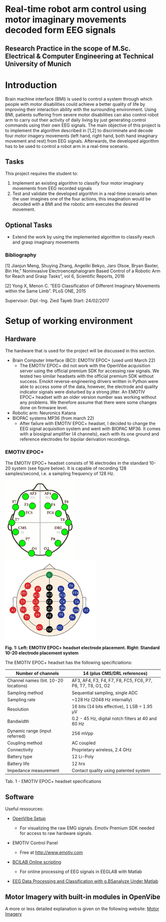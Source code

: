 # Real-time robot arm control using motor imaginary movements decoded form EEG signals

## Research Practice in the scope of M.Sc. Electrical & Computer Engineering at Technical University of Munich

# Introduction 

Brain machine interface (BMI) is used to control a system through which people with motor
disabilities could achieve a better quality of life by improving their interaction ability with the
surrounding environment. Using BMI, patients suffering from severe motor disabilities can also
control robot arm to carry out their activity of daily living by just generating control commands using
their own EEG signals.
The main objective of this project is to implement the algorithm described in [1,2] to discriminate and
decode four motor imagery movements (left hand, right hand, both hand imaginary movement and
rest) from EEG signals. Afterwards, the developed algorithm has to be used to control a robot arm in a
real-time scenario. 

## Tasks 
This project requires the student to:
1. Implement an existing algorithm to classify four motor imaginary movements from EEG
recorded signals 
2. Test and validate the developed algorithm in a real-time scenario when the user imagines one
of the four actions, this imagination would be decoded with a BMI and the robotic arm
executes the desired movement.

## Optional Tasks
* Extend the work by using the implemented algorithm to classify reach and grasp imaginary
movements 


### Bibliography
[1] Jianjun Meng, Shuying Zhang, Angeliki Bekyo, Jaro Olsoe, Bryan Baxter, Bin He,” Noninvasive
Electroencephalogram Based Control of a Robotic Arm for Reach and Grasp Tasks”, vol 6, Scientific
Reports, 2016

[2] Yong X, Menon C. “EEG Classification of Different Imaginary Movements within the Same
Limb”. PLoS ONE, 2015

Supervisor:	Dipl.-Ing. Zied Tayeb
Start:		24/02/2017

# Setup of working environment
## Hardware 
The hardware that is used for the project will be discussed in this section. 

* Brain Computer Interface (BCI): EMOTIV EPOC+ (used until March 22)
	* The EMOTIV EPOC+ did not work with the OpenVibe acquisition server using the official premium SDK for accessing raw signals. We tested two similar headsets with the official premium SDK without success. Emokit reverse-engineering drivers written in Python were able to access some of the data, however, the electrode and quality indicator signals were disturbed by a strong jitter. An EMOTIV EPOC+ headset with an older version number was working without any problems. We therefore assume that there were some changes done on firmware level. 
* Robotic arm: Neuronics Katana
* BIOPAC systems MP36 (from march 22)
	* After failure with EMOTIV EPOC+ headset, I decided to change the EEG signal acquisition system and went with BIOPAC MP36. It comes with a biosignal amplifier (4 channels), each with its one ground and reference electrodes for bipolar derivation recordings. 

### EMOTIV EPOC+
The EMOTIV EPOC+ headset consists of 16 electrodes in the standard 10-20 system (see figure below). It is capable of recording 128 samples/second, i.e. a sampling frequency of 128 Hz. 

<img src="/Documents/BCI-project/10-20-emotiv.gif" height="256">
<img src="/Documents/BCI-project/10-20.jpg" height="256">

__Fig. 1: Left: EMOTIV EPOC+ headset electrode placement. Right: Standard 10-20 electrode placement system__

The EMOTIV EPOC+ headset has the following specificiations:

| Number of channels                   | 14 (plus CMS/DRL references)                               |
|--------------------------------------|------------------------------------------------------------|
| Channel names (Int. 10-20 locations) | AF3, AF4, F3, F4, F7, F8, FC5, FC6, P7, P8, T7, T8, O1, O2 |
| Sampling method                      | Sequential sampling, single ADC                            |
| Sampling rate                        | ~128 Hz (2048 Hz internally)                               |
| Resolution                           | 16 bits (14 bits effective), 1 LSB = 1.95 µV               |
| Bandwidth                            | 0.2 - 45 Hz, digital notch filters at 40 and 60 Hz         |
| Dynamic range (input referred)       | 256 mVpp                                                   |
| Coupling method                      | AC coupled                                                 |
| Connectivity                         | Proprietary wireless, 2.4 GHz                              |
| Battery type                         | 12 Li-Poly                                                 |
| Battery life                         | 12 hrs                                                     |
| Impedance measurement                | Contact quality using patented system                      |

Tab. 1 - EMOTIV EPOC+ headset specifications





## Software 
Useful ressources:
* [OpenVibe Setup](http://openvibe.inria.fr/how-to-connect-emotiv-epoc-with-openvibe/)
	* For visualizing the raw EMG signals. Emotiv Premium SDK needed for access to raw hardware signals. 
* EMOTIV Control Panel
	* Free at http://www.emotiv.com

* [BCILAB Online scripting](https://sccn.ucsd.edu/wiki/BCILAB#Online_scripting)
	* For online processing of EEG signals in EEGLAB with Matlab
* [EEG Data Processing and Classification with g.BSanalyze Under Matlab](https://de.mathworks.com/company/newsletters/articles/eeg-data-processing-and-classification-with-gbsanalyze-under-matlab.html)
	
## Motor Imagery with built-in modules in OpenVibe
A more or less detailed explanation is given on the following website: [Motor Imagery](http://blog.jfrey.info/2015/03/03/openbci-motor-imagery/)

# 



